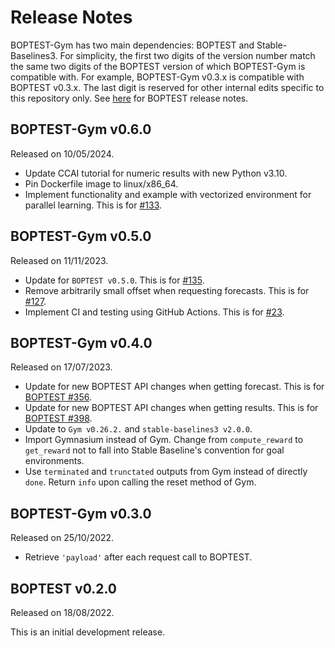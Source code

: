 # Release Notes

BOPTEST-Gym has two main dependencies: BOPTEST and Stable-Baselines3. For simplicity, the first two digits of the version number match the same two digits of the BOPTEST version of which BOPTEST-Gym is compatible with. For example, BOPTEST-Gym v0.3.x is compatible with BOPTEST v0.3.x. The last digit is reserved for other internal edits specific to this repository only. See [here](https://github.com/ibpsa/project1-boptest/blob/master/releasenotes.md) for BOPTEST release notes. 

## BOPTEST-Gym v0.6.0

Released on 10/05/2024.

- Update CCAI tutorial for numeric results with new Python v3.10.
- Pin Dockerfile image to linux/x86_64.
- Implement functionality and example with vectorized environment for parallel learning. This is for [#133](https://github.com/ibpsa/project1-boptest-gym/issues/133). 

## BOPTEST-Gym v0.5.0

Released on 11/11/2023.

- Update for `BOPTEST v0.5.0`. This is for [#135](https://github.com/ibpsa/project1-boptest-gym/pull/136).  
- Remove arbitrarily small offset when requesting forecasts. This is for [#127](https://github.com/ibpsa/project1-boptest-gym/issues/127). 
- Implement CI and testing using GitHub Actions. This is for [#23](https://github.com/ibpsa/project1-boptest-gym/issues/23). 

## BOPTEST-Gym v0.4.0

Released on 17/07/2023.

- Update for new BOPTEST API changes when getting forecast. This is for [BOPTEST #356](https://github.com/ibpsa/project1-boptest/issues/356).  
- Update for new BOPTEST API changes when getting results. This is for [BOPTEST #398](https://github.com/ibpsa/project1-boptest/issues/398).  
- Update to `Gym v0.26.2.` and `stable-baselines3 v2.0.0`. 
- Import Gymnasium instead of Gym. Change from `compute_reward` to `get_reward` not to fall into Stable Baseline's convention for goal environments. 
- Use `terminated` and `trunctated` outputs from Gym instead of directly `done`. Return `info` upon calling the reset method of Gym.

## BOPTEST-Gym v0.3.0

Released on 25/10/2022.

- Retrieve `'payload'` after each request call to BOPTEST. 

## BOPTEST v0.2.0

Released on 18/08/2022.

This is an initial development release.
